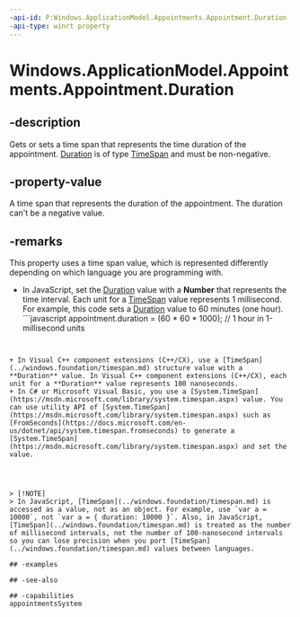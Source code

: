 ```yaml
---
-api-id: P:Windows.ApplicationModel.Appointments.Appointment.Duration
-api-type: winrt property
---
```


<!-- Property syntax
public Windows.Foundation.TimeSpan Duration { get;  set; }
-->

# Windows.ApplicationModel.Appointments.Appointment.Duration

## -description
Gets or sets a time span that represents the time duration of the appointment. [Duration](appointment_duration.md) is of type [TimeSpan](../windows.foundation/timespan.md) and must be non-negative.

## -property-value
A time span that represents the duration of the appointment. The duration can't be a negative value.

## -remarks
This property uses a time span value, which is represented differently depending on which language you are programming with.
+ In JavaScript, set the [Duration](appointment_duration.md) value with a **Number** that represents the time interval. Each unit for a [TimeSpan](../windows.foundation/timespan.md) value represents 1 millisecond. For example, this code sets a [Duration](appointment_duration.md) value to 60 minutes (one hour). ```javascript
appointment.duration = (60 * 60 * 1000); // 1 hour in 1-millisecond units
```


+ In Visual C++ component extensions (C++/CX), use a [TimeSpan](../windows.foundation/timespan.md) structure value with a **Duration** value. In Visual C++ component extensions (C++/CX), each unit for a **Duration** value represents 100 nanoseconds.
+ In C# or Microsoft Visual Basic, you use a [System.TimeSpan](https://msdn.microsoft.com/library/system.timespan.aspx) value. You can use utility API of [System.TimeSpan](https://msdn.microsoft.com/library/system.timespan.aspx) such as [FromSeconds](https://docs.microsoft.com/en-us/dotnet/api/system.timespan.fromseconds) to generate a [System.TimeSpan](https://msdn.microsoft.com/library/system.timespan.aspx) and set the value.




> [!NOTE]
> In JavaScript, [TimeSpan](../windows.foundation/timespan.md) is accessed as a value, not as an object. For example, use `var a = 10000`, not `var a = { duration: 10000 }`. Also, in JavaScript, [TimeSpan](../windows.foundation/timespan.md) is treated as the number of millisecond intervals, not the number of 100-nanosecond intervals so you can lose precision when you port [TimeSpan](../windows.foundation/timespan.md) values between languages.

## -examples

## -see-also

## -capabilities
appointmentsSystem
